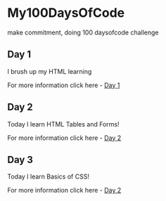 # My100DaysOfCode
make commitment, doing 100 daysofcode challenge

## Day 1
I brush up my HTML learning

For more information click here - [Day 1](Day1/Day1.md)

## Day 2 
Today I learn HTML Tables and Forms!

For more information click here - [Day 2](Day2/Day2.md)

## Day 3
Today I learn Basics of CSS!

For more information click here - [Day 2](Day3/Day3.md)
